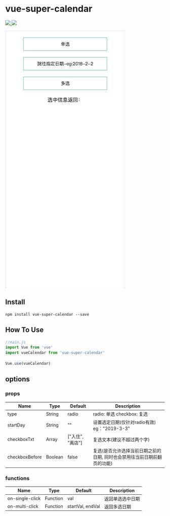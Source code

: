 # vue-super-calendar

<a href="https://www.npmjs.org/package/vue-super-calendar">
  <img src="https://img.shields.io/npm/v/vue-super-calendar.svg">
</a>
<a href="https://www.npmjs.org/package/vue-super-calendar">
  <img src="https://img.shields.io/npm/dt/vue-super-calendar.svg">
</a>


![image](https://github.com/Blubiubiu/vue-super-calendar/blob/master/gif/calendar.gif)


## Install
```shell
npm install vue-super-calendar --save
```

## How To Use

``` javascript
//main.js
import Vue from 'vue'
import vueCalendar from 'vue-super-calendar'

Vue.use(vueCalendar)
```


## options

### props
| Name | Type | Default | Description |
| ---- | ---- | ------- | ----------- |
| type | String | radio | radio: 单选  checkbox: 复选  |
| startDay | String | "" | 设置选定日期(仅针对radio有效) eg："2019-3-3" |
| checkboxTxt | Array | ["入住", "离店"] | 复选文本(建议不超过两个字) |
| checkboxBefore | Boolean | false | 复选(是否允许选择当前日期之前的日期, 同时也会禁用往当前日期前翻页的功能) |

### functions
| Name | Type | Default | Description |
| ---- | ---- | ------- | ----------- |
| on-single-click | Function | val | 返回单选选中日期  |
| on-multi-click | Function | startVal, endVal | 返回多选日期 |


